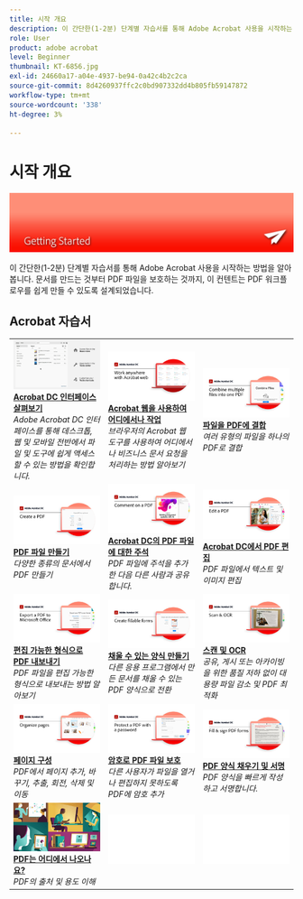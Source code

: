 ```yaml
---
title: 시작 개요
description: 이 간단한(1-2분) 단계별 자습서를 통해 Adobe Acrobat 사용을 시작하는 방법 알아보기
role: User
product: adobe acrobat
level: Beginner
thumbnail: KT-6856.jpg
exl-id: 24660a17-a04e-4937-be94-0a42c4b2c2ca
source-git-commit: 8d4260937ffc2c0bd907332dd4b805fb59147872
workflow-type: tm+mt
source-wordcount: '338'
ht-degree: 3%

---
```


# 시작 개요

![Acrobat 시작 이미지](../assets/Hero-GettingStarted.png)

이 간단한(1-2분) 단계별 자습서를 통해 Adobe Acrobat 사용을 시작하는 방법을 알아봅니다. 문서를 만드는 것부터 PDF 파일을 보호하는 것까지, 이 컨텐트는 PDF 워크플로우를 쉽게 만들 수 있도록 설계되었습니다.

## Acrobat 자습서

<table style="table-layout:fixed">
<tr>
  <td>
    <a href="get-to-know-the-acrobat-dc-interface.md">
      <img alt="Acrobat DC 인터페이스 알아보기" src="../assets/Interface.jpg" />
    </a>
    <div>
    <a href="get-to-know-the-acrobat-dc-interface.md"><strong>Acrobat DC 인터페이스 살펴보기</strong></a>
    </div>
    <em>Adobe Acrobat DC 인터페이스를 통해 데스크톱, 웹 및 모바일 전반에서 파일 및 도구에 쉽게 액세스할 수 있는 방법을 확인합니다.</em>
    <br>
  </td>
  <td>
    <a href="acrobatweb.md">
      <img alt="Acrobat 웹을 사용하여 어디에서나 작업" src="../assets/Acrobatweb_1280.png" />
    </a>
    <div>
    <a href="acrobatweb.md"><strong>Acrobat 웹을 사용하여 어디에서나 작업</strong></a>
    </div>
    <em>브라우저의 Acrobat 웹 도구를 사용하여 어디에서나 비즈니스 문서 요청을 처리하는 방법 알아보기</em>
    <br>
  </td>
  <td>
    <a href="combine-to-pdf.md">
      <img alt="파일을 PDF로 결합" src="../assets/Combine.jpg" />
    </a>
    <div>
     <a href="combine-to-pdf.md"><strong>파일을 PDF에 결합</strong></a>
    </div>
    <em>여러 유형의 파일을 하나의 PDF로 결합</em>
    <br>
  </td>
</tr>
<tr>
  <td>
    <a href="create-pdf.md">
      <img alt="PDF 파일 만들기" src="../assets/Create.jpg" />
    </a>
    <div>
    <a href="create-pdf.md"><strong>PDF 파일 만들기</strong></a>
    </div>
    <em>다양한 종류의 문서에서 PDF 만들기</em>
    <br>
  </td>
  <td>
    <a href="comment-on-pdf-files.md">
      <img alt="Acrobat DC의 PDF 파일에 대한 주석" src="../assets/Comment.jpg" />
    </a>
    <div>
    <a href="comment-on-pdf-files.md"><strong>Acrobat DC의 PDF 파일에 대한 주석</strong></a>
    </div>
    <em>PDF 파일에 주석을 추가한 다음 다른 사람과 공유합니다.</em>
    <br>
  </td>  
  <td>
    <a href="edit-pdf.md">
      <img alt="Acrobat DC에서 PDF 편집" src="../assets/Edit.jpg" />
    </a>
    <div>
    <a href="edit-pdf.md"><strong>Acrobat DC에서 PDF 편집</strong></a>
    </div>
    <em>PDF 파일에서 텍스트 및 이미지 편집</em>
    <br>
  </td>
</tr>
<tr>
  <td>
    <a href="export-pdf.md">
      <img alt="편집 가능한 형식으로 PDF 내보내기" src="../assets/Export.jpg" />
    </a>
    <div>
    <a href="export-pdf.md"><strong>편집 가능한 형식으로 PDF 내보내기</strong></a>
    </div>
    <em>PDF 파일을 편집 가능한 형식으로 내보내는 방법 알아보기</em>
    <br>
  </td>
  <td>
    <a href="create-fillable-forms.md">
      <img alt="채울 수 있는 양식 만들기" src="../assets/Form.jpg" />
    </a>
    <div>
    <a href="create-fillable-forms.md"><strong>채울 수 있는 양식 만들기</strong></a>
    </div>
    <em>다른 응용 프로그램에서 만든 문서를 채울 수 있는 PDF 양식으로 전환</em>
    <br>
  </td>  
  <td>
    <a href="scan-and-ocr.md">
      <img alt="스캔 및 OCR" src="../assets/Scan.jpg" />
    </a>
    <div>
    <a href="scan-and-ocr.md"><strong>스캔 및 OCR</strong></a>
    </div>
    <em>공유, 게시 또는 아카이빙을 위한 품질 저하 없이 대용량 파일 감소 및 PDF 최적화</em>
    <br>
  </td>
</tr>
<tr>
  <td>
    <a href="organize.md">
      <img alt="페이지 구성" src="../assets/Organize.jpg" />
    </a>
    <div>
    <a href="organize.md"><strong>페이지 구성</strong></a>
    </div>
    <em>PDF에서 페이지 추가, 바꾸기, 추출, 회전, 삭제 및 이동</em>
    <br>
  </td>
  <td>
    <a href="password-protect.md">
      <img alt="암호로 PDF 파일 보호" src="../assets/Protect.jpg" />
    </a>
    <div>
    <a href="password-protect.md"><strong>암호로 PDF 파일 보호</strong></a>
    </div>
    <em>다른 사용자가 파일을 열거나 편집하지 못하도록 PDF에 암호 추가</em>
    <br>
  </td>
  <td>
    <a href="fill-and-sign.md">
      <img alt="PDF 양식 채우기 및 서명" src="../assets/FillSign.jpg" />
    </a>
    <div>
    <a href="fill-and-sign.md"><strong>PDF 양식 채우기 및 서명</strong></a>
    </div>
    <em>PDF 양식을 빠르게 작성하고 서명합니다.</em>
    <br>
  </td>
</tr>
<tr>
  <td>
    <a href="where-do-pdfs-come-from.md">
      <img alt="PDF는 어디에서 나오나요?" src="../assets/WherePDFs.jpg" />
    </a>
    <div>
    <a href="where-do-pdfs-come-from.md"><strong>PDF는 어디에서 나오나요?</strong></a>
    </div>
    <em>PDF의 출처 및 용도 이해</em>
    <br>
  </td>
  <td>
   <img alt="스페이서" src="../assets/Whitespacer.png" />
    <div>
    <br>
  </td>
  <td>
   <img alt="스페이서" src="../assets/Whitespacer.png" />
    <div>
    <br>
  </td>
</tr>
</table>
